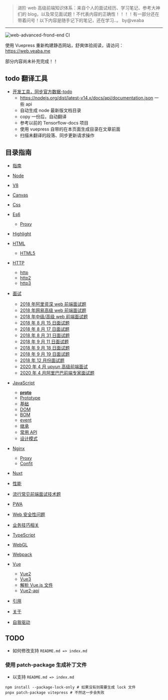 > 进阶 web 高级前端知识体系：来自个人的面试经历、学习笔记、参考大神们的 blog，以及常见面试题！不代表内容的正确性！！！！有一部分还在带着问号！以下内容是随手记下的笔记，还在学习..。 by@veaba

---

![web-advanced-frond-end CI](https://github.com/veaba/web-advanced-frond-end/workflows/web-advanced-frond-end%20CI/badge.svg)

使用 Vuepress 重新构建静态网站，舒爽体验阅读，请访问：https://web.veaba.me

部分内容尚未补充完成！！

## todo 翻译工具

- [开发工具，同步官方数据-todo]()
  - https://nodejs.org/dist/latest-v14.x/docs/api/documentation.json 一些 api
  - 自动生成 node 最新版文档目录
  - copy 一份后，自动翻译
  - 参考以前的 Tensorflow-docs 项目
  - 使用 vuepress 自带的在本页面生成目录在文章前面
  - 扫描未翻译的段落、同步更新请求操作

## 目录指南

- [指南](https://web.veaba.me/guide/)
- [Node](https://web.veaba.me/node/)
- [V8](https://web.veaba.me/v8/)
- [Canvas](/canvas/)
- [Css](https://web.veaba.me/css/)
- [Es6](https://web.veaba.me/es6/)
  - [Proxy](https://web.veaba.me/es6/proxy/)
- [Highlight](https://web.veaba.me/highlight/)
- [HTML](https://web.veaba.me/html/)

  - [HTML5](https://web.veaba.me/html/html5/)

- [HTTP](https://web.veaba.me/http/)
  - [http](https://web.veaba.me/http/)
  - [http2](https://web.veaba.me/http2/)
  - [http3](https://web.veaba.me/http3/)
- [面试](https://web.veaba.me/interview/)
  - [2018 年阿里资深 web 前端面试题](https://web.veaba.me/interview/2018alibaba-senior-web/)
  - [2018 年网易高级 web 前端面试题](https://web.veaba.me/interview/2018netease-high-web/)
  - [2018 年中级/高级 web 前端面试题](https://web.veaba.meinterview/interview/2018other-mid-high-web/)
  - [2018 年 8 月 15 日面试题](https://web.veaba.me/interview2018-8-15-interview-web/)
  - [2018 年 8 月 17 日面试题](https://web.veaba.me/interview/2018-8-17-interview-web/)
  - [2018 年 8 月 31 日面试题](https://web.veaba.me/interview/2018-8-31-interview-web/)
  - [2018 年 9 月 11 日面试题](https://web.veaba.me/interview/2018-9-11-interview-web/)
  - [2018 年 9 月 18 日面试题](https://web.veaba.me/interview/2018-9-18-interview-web/)
  - [2018 年 9 月 19 日面试题](https://web.veaba.me/interview/2018-9-19-interview-web/)
  - [2018 年 12 月份面试题](https://web.veaba.me/interview/2018-12-interview-web/)
  - [2020 年 4 月 upyun 高级前端面试](https://web.veaba.me/interview/2020-upyun-interview-web)
  - [2020 年 4 月阿里巴巴前端专家面试题](https://web.veaba.me/interview/2020-alibaba-interview-web/)
- [JavaScript](https://web.veaba.me/javascript/)
  - [**proto**](https://web.veaba.me/javascript/__proto__/)
  - [Prototype](https://web.veaba.me/javascript/prototype/)
  - [基础](https://web.veaba.me/javascript/base/)
  - [DOM](https://web.veaba.me/javascript/dom/)
  - [BOM](https://web.veaba.me/javascript/bom/)
  - [event](https://web.veaba.me/javascript/event/)
  - [继承](https://web.veaba.me/javascript/inherit/)
  - [常用 API](https://web.veaba.me/javascript/common-use-api/)
  - [设计模式](https://web.veaba.me/javascript/design-mode/)
- [Nginx](https://web.veaba.me/nginx/)
  - [Proxy](https://web.veaba.me/nginx/proxy/)
  - [Confit](https://web.veaba.me/nginx/proxy/)
- [Nuxt](https://web.veaba.me/nuxt/)
- [性能](https://web.veaba.me/performance/)
- [流行常见前端面试技术题](https://web.veaba.me/pop/)
- [PWA](https://web.veaba.me/pwa/)
- [Web 安全性问题](https://web.veaba.me/security/)
- [业务技巧相关](https://web.veaba.me/skill/)
- [TypeScript](https://web.veaba.me/typescript/)
- [WebGL](https://web.veaba.me/webgl/)
- [Webpack](https://web.veaba.me/webpack/)
- [Vue](https://web.veaba.me/vue/)
  - [Vue2](https://web.veaba.me/vue/vue2/)
  - [Vue3](https://web.veaba.me/vue/vue3/)
  - [解析 Vue.js 文件](https://web.veaba.me/vue/parser-vue/)
  - [Vue2-api](https://web.veaba.me/vue/vue2-api/)
- [引用](https://web.veaba.me/reference/)
- [关于](https://web.veaba.me/about/)
- [自我驱动](https://web.veaba.me/self/)

## TODO

- 如何修改支持 `README.md => index.md`

### 使用 patch-package 生成补丁文件

- 以支持 `README.md => index.md`

```shell
npm install --package-lock-only # 如果没有则需要生成 lock 文件
pnpx patch-package vitepress # 不然这一步会失败

```
